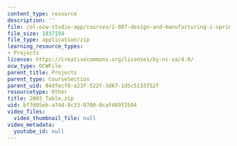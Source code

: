 ```yaml
---
content_type: resource
description: ''
file: /ol-ocw-studio-app/courses/2-007-design-and-manufacturing-i-spring-2009/bf7d05eba74d8c3307008caf469f2504_2003_Table.zip
file_size: 1837194
file_type: application/zip
learning_resource_types:
- Projects
license: https://creativecommons.org/licenses/by-nc-sa/4.0/
ocw_type: OCWFile
parent_title: Projects
parent_type: CourseSection
parent_uid: 84dfecf8-a23f-522f-3d67-1d5c5133752f
resourcetype: Other
title: 2003_Table.zip
uid: bf7d05eb-a74d-8c33-0700-8caf469f2504
video_files:
  video_thumbnail_file: null
video_metadata:
  youtube_id: null
---
```

